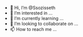 - 👋 Hi, I’m @Ssozisseth
- 👀 I’m interested in ...
- 🌱 I’m currently learning ...
- 💞️ I’m looking to collaborate on ...
- 📫 How to reach me ...

<!---
Ssozisseth/Ssozisseth is a ✨ special ✨ repository because its `README.md` (this file) appears on your GitHub profile.
You can click the Preview link to take a look at your changes.
--->
